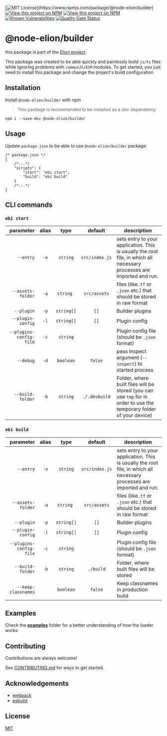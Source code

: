 [![MIT License](https://img.shields.io/npm/l/@node-elion/builder.svg?)](https://www.npmjs.com/package/@node-elion/builder)
[![View this project on NPM](https://img.shields.io/npm/v/@node-elion/builder.svg)](https://npmjs.org/package/@node-elion/builder)
[![View this project on NPM](https://img.shields.io/npm/dm/@node-elion/builder.svg)](https://npmjs.org/package/@node-elion/builder)
[![Known Vulnerabilities](https://snyk.io/test/github/elion-project/builder/badge.svg)](https://snyk.io/test/github/elion-project/builder)
[![Quality Gate Status](https://sonarcloud.io/api/project_badges/measure?project=elion-project_builder&metric=alert_status)](https://sonarcloud.io/summary/new_code?id=elion-project_builder)

# @node-elion/builder

this package is part of the [Elion project](https://github.com/elion-project).

This package was created to be able quickly and painlessly build `js/ts` files while ignoring problems
with `commonJS/ESM` modules. To get started, you just need to install this package and change the project's build
configuration

## Installation

Install `@node-elion/builder` with npm

> This package is recommended to be installed as a dev dependency

```shell
npm i --save-dev @node-elion/builder
```

## Usage

Update `package.json` to be able to use `@node-elion/builder` package:

```json5
/* package.json */
{
    /*...*/
    "scripts": {
        "start": "ebi start",
        "build": "ebi build"
    }
    /*...*/
}
```

## CLI commands

### `ebi start`

|               parameter | alias |    type    |    default     | description                                                                                                           |
|------------------------:|:-----:|:----------:|:--------------:|-----------------------------------------------------------------------------------------------------------------------|
|               `--entry` | `-e`  |  `string`  | `src/index.js` | sets entry to your application. This is usually the root file, in which all necessary processes are imported and run. |
|       `--assets-folder` | `-a`  | `string `  |  `src/assets`  | files (like`.tf` or `.json` etc.) that should be stored in raw format                                                 |
|              `--plugin` | `-p`  | `string[]` |      `[]`      | Builder plugins                                                                                                       |
|       `--plugin-config` | `-l`  | `string[]` |      `[]`      | Plugin config                                                                                                         |
| `--plugins-config-file` | `-c`  |  `string`  |                | Plugin config file (should be `.json` format)                                                                         |
|               `--debug` | `-d`  | `boolean`  |    `false`     | pass Inspect argument (`--inspect`) to started process                                                                |
|        `--build-folder` | `-b`  |  `string`  | `./.devbuild`  | Folder, where built files will be stored (you can use `tmp` for in order to use the temporary folder of your device)  | 

### `ebi build`

|               parameter | alias |    type    |    default     | description                                                                                                           |
|------------------------:|:-----:|:----------:|:--------------:|-----------------------------------------------------------------------------------------------------------------------|
|               `--entry` | `-e`  |  `string`  | `src/index.js` | sets entry to your application. This is usually the root file, in which all necessary processes are imported and run. |
|       `--assets-folder` | `-a`  | `string `  |  `src/assets`  | files (like`.tf` or `.json` etc.) that should be stored in raw format                                                 |
|              `--plugin` | `-p`  | `string[]` |      `[]`      | Builder plugins                                                                                                       |
|       `--plugin-config` | `-l`  | `string[]` |      `[]`      | Plugin config                                                                                                         |
| `--plugins-config-file` | `-c`  |  `string`  |                | Plugin config file (should be `.json` format)                                                                         |
|        `--build-folder` | `-b`  |  `string`  |   `./build`    | Folder, where built files will be stored                                                                              |
|     `--keep-classnames` |       | `boolean`  |    `false`     | Keep classnames in production build                                                                                   |

## Examples

Check the **[examples](./examples)** folder for a better understanding of how the loader works

## Contributing

Contributions are always welcome!

See [CONTRIBUTING.md](./CONTRIBUTING.md) for ways to get started.

## Acknowledgements

- [webpack](https://github.com/webpack/webpack)
- [esbuild](https://esbuild.github.io/)

## License

[MIT](https://choosealicense.com/licenses/mit/)
